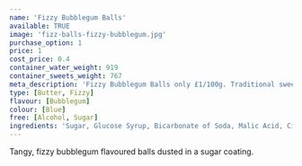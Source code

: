 ```yaml
---
name: 'Fizzy Bubblegum Balls'
available: TRUE
image: 'fizz-balls-fizzy-bubblegum.jpg'
purchase_option: 1
price: 1
cost_price: 0.4
container_water_weight: 919
container_sweets_weight: 767
meta_description: 'Fizzy Bubblegum Balls only £1/100g. Traditional sweets and more at Humbugs Confectionery Store. Specialists in satisfying your sweet tooth!'
type: [Butter, Fizzy]
flavour: [Bubblegum]
colour: [Blue]
free: [Alcohol, Sugar]
ingredients: 'Sugar, Glucose Syrup, Bicarbonate of Soda, Malic Acid, Citric Acid, Colours: E129, E133'
---
```

Tangy, fizzy bubblegum flavoured balls dusted in a sugar coating.